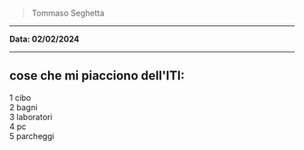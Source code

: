 > Tommaso Seghetta  

---  

**Data: 02/02/2024**  

---  

## cose che mi piacciono dell'ITI:  

1 cibo  
2 bagni  
3 laboratori  
4 pc  
5 parcheggi  

